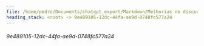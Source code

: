 ```yaml
---
file: /home/pedro/Documents/chatgpt_export/Markdown/Melhorias no discurso de formatura.md
heading_stack: <root> -> 9e489105-12dc-44fa-ae9d-0748fc577a24
---
```

###### 9e489105-12dc-44fa-ae9d-0748fc577a24
